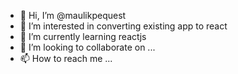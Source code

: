 - 👋 Hi, I’m @maulikpequest
- 👀 I’m interested in converting existing app to react
- 🌱 I’m currently learning reactjs
- 💞️ I’m looking to collaborate on ...
- 📫 How to reach me ...

<!---
maulikpequest/maulikpequest is a ✨ special ✨ repository because its `README.md` (this file) appears on your GitHub profile.
You can click the Preview link to take a look at your changes.
--->
